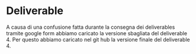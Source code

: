 # Deliverable
A causa di una confusione fatta durante la consegna dei deliverables tramite google form abbiamo caricato la versione sbagliata del deliverable 4. Per questo
abbiamo caricato nel git hub la versione finale del deliverable 4.
